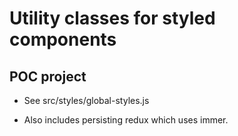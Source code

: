 # Utility classes for styled components
## POC project

* See src/styles/global-styles.js

* Also includes persisting redux which uses immer.